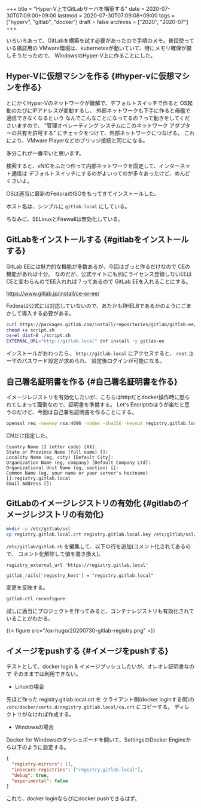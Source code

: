 +++
title = "Hyper-V上でGitLabサーバを構築する"
date = 2020-07-30T07:09:00+09:00
lastmod = 2020-07-30T07:09:08+09:00
tags = ["hyperv", "gitlab", "docker"]
draft = false
archives = ["2020", "2020-07"]
+++

いろいろあって、GitLabを構築を試す必要があったので手順のメモ。普段使っている検証用の
VMware環境は、kubernetesが動いていて、特にメモリ確保が厳しそうだったので、
WindowsのHyper-V上に作ることにした。


## Hyper-Vに仮想マシンを作る {#hyper-vに仮想マシンを作る}

とにかくHyper-Vのネットワークが難解で、デフォルトスイッチで作ると
OS起動のたびにIPアドレスが変動するし、
外部ネットワークも下手に作ると母艦で通信できなくなるという
なんでこんなことになってるの？って動きをしてくださいますので、
"管理オペレーティング システムにこのネットワーク アダプターの共有を許可する"
にチェックをつけて、外部ネットワークにつなげる。
これにより、VMware Playerなどのブリッジ接続と同じになる。

多分これが一番早いと思います。

検索すると、vNICをふたつ作って内部ネットワークを固定して、インターネット通信は
デフォルトスイッチにするのがよいってのが多々あったけど、めんどくさいよ。

OSは適当に最新のFedoraのISOをもってきてインストールした。

ホスト名は、シンプルに `gitlab.local` にしている。

ちなみに、SELinuxとFirewallは無効化している。


## GitLabをインストールする {#gitlabをインストールする}

GitLab EEには魅力的な機能が多数あるが、今回はざっと作るだけなので CEの機能があれば十分。
なのだが、公式サイトにも別にライセンス登録しないEEはCEと変わらんのでEE入れれば？ってあるので
GitLab EEを入れることにする。

<https://www.gitlab.jp/install/ce-or-ee/>

Fedoraは公式には対応していないので、あたかもRHEL8であるかのようにごまかして導入する必要がある。

```bash
curl https://packages.gitlab.com/install/repositories/gitlab/gitlab-ee/script.rpm.sh -o script.sh
chmod +x script.sh
os=el dist=8 ./script.sh
EXTERNAL_URL="http://gitlab.local" dnf install -y gitlab-ee
```

インストールがおわったら、 `http://gitlab.local` にアクセスすると、 `root` ユーザのパスワード設定が求められ、
設定後ログインが可能になる。


## 自己署名証明書を作る {#自己署名証明書を作る}

イメージレジストリを有効化したいが、こちらはhttpだとdocker操作時に怒られてしまって面倒なので、証明書を準備する。
Let's Encriptのほうが楽だと思うのだけど、今回は自己署名証明書を作ることにする。

```bash
openssl req -newkey rsa:4096 -nodes -sha256 -keyout registry.gitlab.local.key -x509 -days 3650 -out registry.gitlab.local.crt
```

CNだけ指定した。

```nil
Country Name (2 letter code) [XX]:
State or Province Name (full name) []:
Locality Name (eg, city) [Default City]:
Organization Name (eg, company) [Default Company Ltd]:
Organizational Unit Name (eg, section) []:
Common Name (eg, your name or your server's hostname) []:registry.gitlab.local
Email Address []:
```


## GitLabのイメージレジストリの有効化 {#gitlabのイメージレジストリの有効化}

```bash
mkdir -p /etc/gitlab/ssl
cp registry.gitlab.local.crt registry.gitlab.local.key /etc/gitlab/ssl/
```

`/etc/gitlab/gitlab.rb` を編集して、以下の行を追加(コメント化されてあるので、
コメント化解除して値を書き換え)。

```nil
registry_external_url 'https://registry.gitlab.local'

gitlab_rails['registry_host'] = "registry.gitlab.local"
```

変更を反映する。

```bash
gitlab-ctl reconfigure
```

試しに適当にプロジェクトを作ってみると、コンテナレジストリも有効化されていることがわかる。

{{< figure src="/ox-hugo/20200730-gitlab-registry.png" >}}


## イメージをpushする {#イメージをpushする}

テストとして、docker login & イメージプッシュしたいが、オレオレ証明書なので
そのままでは利用できない。

-   Linuxの場合

先ほど作った registry.gitlab.local.crt を クライアント側(docker loginする側)の
`/etc/docker/certs.d/registry.gitlab.local/ca.crt` にコピーする。
ディレクトリがなければ作成する。

-   Windowsの場合

Docker for Windowsのダッシュボードを開いて、SettingsのDocker Engineから以下のように設定する。

```json
{
  "registry-mirrors": [],
  "insecure-registries": ["registry.gitlab.local"],
  "debug": true,
  "experimental": false
}
```

これで、docker loginならびにdocker pushできるはず。
